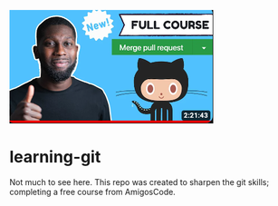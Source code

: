 ![Bildbeschreibung](amigos_code.png)



# learning-git

Not much to see here. This repo was created to sharpen the git skills; completing a free course from AmigosCode. 
